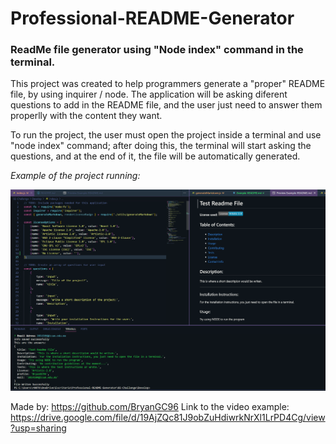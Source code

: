 # Professional-README-Generator
### ReadMe file generator using "Node index" command in the terminal.

This project was created to help programmers generate a "proper" README file, by using inquirer / node.
The application will be asking diferent questions to add in the README file, and the user just need to answer them properlly with the content they want.

To run the project, the user must open the project inside a terminal and use "node index" command; after doing this, the terminal will start asking the questions, and
at the end of it, the file will be automatically generated.

*Example of the project running:*

![Example image of the project running](./02-Challenge/Develop/assets/429619038_716034313849775_5811032490457702110_n.png)

Made by: https://github.com/BryanGC96
Link to the video example: https://drive.google.com/file/d/19AjZQc81J9obZuHdiwrkNrXl1LrPD4Cg/view?usp=sharing

